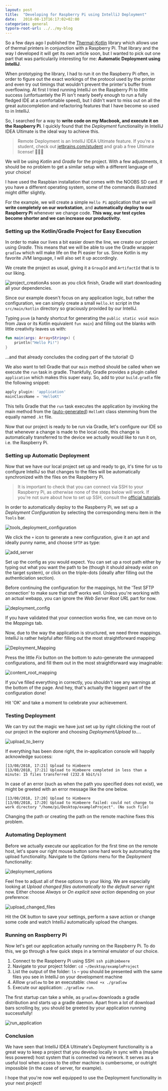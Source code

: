 ```yaml
---
layout: post
title:  "Developing for Raspberry Pi using IntelliJ Deployment"
date:   2018-08-13T16:17:02+02:00
categories: general
typora-root-url: ../../my-blog
---
```


So a few days ago I published the [Thermal-Kotlin](https://github.com/SebastianAigner/Thermal-Kotlin) library which allows use of thermal printers in conjunction with a Raspberry Pi. That library and the way I developed it will get its own article soon, but I wanted to pick out one part that was particularily interesting for me: **Automatic Deployment using IntelliJ**.

When prototyping the library, I had to run it on the Raspberry Pi often, in order to figure out the exact workings of the protocol used by the printer and even try out timings that wouldn't prevent the printer's buffer from overflowing. At first I tried running IntelliJ on the Raspberry Pi to little success (unfortuantely the Pi isn't nearly beefy enough to run a fully fledged IDE at a comfortable speed), but I didn't want to miss out on all the great autocompletion and refactoring features that I have become so used to in IntelliJ.

So, I searched for a way to **write code on my Macbook, and execute it on the Raspberry Pi**. I quickly found that the _Deployment_ functionality in IntelliJ IDEA Ultimate is the ideal way to achieve this.

> Remote Deployment is an IntelliJ IDEA Ultimate feature. If you're a student, check out [jetbrains.com/student](https://www.jetbrains.com/student/) and grab a free Ultimate license! 👨🏻‍🎓

We will be using _Kotlin_ and _Gradle_ for the project. With a few adjustments, it should be no problem to get a similar setup with a different language of your choice!

I have used the Raspbian installation that comes with the NOOBS SD card. If you have a different operating system, some of the commands illustrated might differ slightly.

For the example, we will create a simple `Hello Pi` application that we will **write completely on our workstation**, and **automatically deploy to our Raspberry Pi** whenever we change code. **This way, our test cycles become shorter and we can increase our productivity.**

### Setting up the Kotlin/Gradle Project for Easy Execution

In order to make our lives a bit easier down the line, we create our project using _Gradle_. This means that we will be able to use the Gradle wrapper `gradlew` which will make life on the Pi easier for us. Since Kotlin is my favorite JVM language, I will also set it up accordingly.

We create the project as usual, giving it a `GroupId` and `ArtifactId` that is to our liking.

![project_creation](/assets/remote_dev/project_creation.png)As soon as you click finish, Gradle will start downloading all your dependencies.

Since our example doesn't focus on any application logic, but rather the configuration, we can simply create a small `Hello.kt` script in the `src/main/kotlin` directory so graciously provided by our IntelliJ.

Typing `psvm` (a handy shortcut for generating the `public static void main` from Java or its Kotlin equivalent `fun main`) and filling out the blanks with little creativity leaves us with:

```kotlin
fun main(args: Array<String>) {
    println("Hello Pi!")
}
```

...and that already concludes the coding part of the tutorial! 😉

We also want to tell Gradle that our `main` method should be called when we execute the `run` task in gradle. Thankfully, Gradle provides a plugin called `application` which makes this super easy. So, add to your `build.gradle` file the following snippet:

```groovy
apply plugin: 'application'
mainClassName = 'HelloKt'
```

This tells Gradle that the `run` task executes the application by invoking the main method from the ([auto-generated](https://kotlinlang.org/docs/reference/java-to-kotlin-interop.html#package-level-functions)) `HelloKt` class stemming from the equally named `.kt` file.

Now that our project is ready to be run via Gradle, let's configure our IDE so that whenever a change is made to the local code, this change is automatically transferred to the device we actually would like to run it on, i.e. the Raspberry Pi.

### Setting up Automatic Deployment

Now that we have our local project set up and ready to go, it's time for us to configure IntelliJ so that changes to the files will be automatically synchronized with the files on the Raspberry Pi.

> It is important to check that you can connect via SSH to your Raspberry Pi, as otherwise none of the steps below will work. If you're not sure about how to set up SSH, consult the [official tutorials](https://www.raspberrypi.org/documentation/remote-access/ssh/).

In order to automatically deploy to the Raspberry Pi, we set up a _Deployment Configuration_ by selecting the corresponding menu item in the `Tools` bar. 

![tools_deployment_configuration](/assets/remote_dev/tools_deployment_configuration.png)

We click the `+` icon to generate a new configuration, give it an apt and ideally punny name, and choose `SFTP` as type:

![add_server](/assets/remote_dev/add_server.png)

Set up the config as you would expect. You can set up a root path either by typing out what you want the path to be (though it should already exist on the target system), or click on the triple-dots (ideally after filling out the authenticiation section). 

Before continuing the configuration for the mappings, hit the 'Test SFTP connection' to make sure that stuff works well. Unless you're working with an actual webapp, you can ignore the _Web Server Root URL_ part for now.

![deployment_config](/assets/remote_dev/deployment_config.png)

If you have validated that your connection works fine, we can move on to the _Mappings_ tab.

Now, due to the way the application is structured, we need three mappings. IntelliJ is rather helpful after filling out the most straightforward mapping:

![Deployment_Mapping](/assets/remote_dev/Deployment_Mapping.png)

Press the little _Fix_ button on the bottom to auto-generate the unmapped configurations, and fill them out in the most straightforward way imaginable:

![content_root_mapping](/assets/remote_dev/content_root_mapping.png)

If you've filled everything in correctly, you shouldn't see any warnings at the bottom of the page. And hey, that's actually the biggest part of the configuration done!

Hit 'OK' and take a moment to celebrate your achievement.

### Testing Deployment

We can try out the magic we have just set up by right clicking the root of our project in the explorer and choosing _Deployment/Upload to..._.

![upload_to_berry](/assets/remote_dev/upload_to_berry.png)

If everything has been done right, the in-application console will happily acknowledge success:

```
[13/08/2018, 17:21] Upload to Himbeere
[13/08/2018, 17:21] Upload to Himbeere completed in less than a minute: 15 files transferred (232.8 kbit/s)
```

In case of an error (such as when the path you specified does not exist), we might be greeted with an error message like the one below.

```
[13/08/2018, 17:20] Upload to Himbeere
[13/08/2018, 17:20] Upload to Himbeere failed: could not change to work directory "/home/pi/Desktop/exampleProject". (No such file)
```

Changing the path or creating the path on the remote machine fixes this problem.

### Automating Deployment

Before we actually execute our application for the first time on the remote host, let's spare our right mouse button some hard work by automating the upload functionality. Navigate to the _Options_ menu for the _Deployment_ functionality:

![deployment_options](/assets/remote_dev/deployment_options.png)

Feel free to adjust all of these options to your liking. We are especially looking at _Upload changed files automatically to the default server_ right now. Either choose _Always_ or _On explicit save action_ depending on your preference:

![upload_changed_files](/assets/remote_dev/upload_changed_files.png)

Hit the OK button to save your settings, perform a save action or change some code and watch IntelliJ automatically upload the changes.

### Running on Raspberry Pi

Now let's get our application actually running on the Raspberry Pi. To do this, we go through a few quick steps in a terminal emulator of our choice.

1. Connect to the Raspberry Pi using SSH: `ssh pi@himbeere`
2. Navigate to your project folder: `cd ~/Desktop/exampleProject`
3. List the output of the folder: `ls` – you should be presented with the same files you see in IntelliJ on your development machine
4. Alllow `gradlew` to be an executable: `chmod +x ./gradlew`
5. Execute our application: `./gradlew run`.

The first startup can take a while, as `gradlew` downloads a gradle distribution and starts up a gradle daemon. Apart from a lot of download bars scrolling by, you should be greeted by your application running successfully!

![run_application](/assets/remote_dev/run_application.png)

### Conclusion

We have seen that IntelliJ IDEA Ultimate's Deployment functionality is a great way to keep a project that you develop locally in sync with a (maybe less powered) host system that is connected via network. It serves as a useful tool when access to the other machine is cumbersome, or outright impossible (in the case of server, for example).

I hope that you're now well equipped to use the Deployment functionality in your next project!